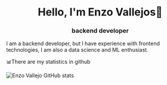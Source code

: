 <h1 align="center">Hello, I'm Enzo Vallejos👋</h1>
<h3 align="center">backend developer</h3>

I am a backend developer, but I have experience with frontend technologies, I am also a data science and ML enthusiast.

:bar_chart:There are my statistics in github

![Enzo Vallejo GitHub stats](https://github-readme-stats.vercel.app/api?username=EnzoVallejos&&show_icons=true)

